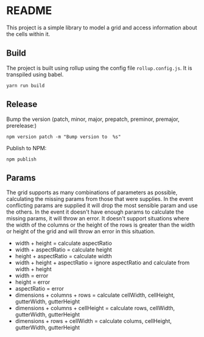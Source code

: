 # README

This project is a simple library to model a grid and access information about the cells within it. 

## Build 

The project is built using rollup using the config file `rollup.config.js`. It is transpiled using babel.

```
yarn run build
```

## Release

Bump the version (patch, minor, major, prepatch, preminor, premajor, prerelease:)
```
npm version patch -m "Bump version to  %s"
```

Publish to NPM:
```
npm publish
```

## Params

The grid supports as many combinations of parameters as possible, calculating the missing params from those that were supplies. In the event conflicting params are supplied it will drop the most sensible param and use the others.
In the event it doesn't have enough params to calculate the missing params, it will throw an error. It doesn't support situations where the width of the columns or the height of the rows is greater than the width or height of the grid and will throw an error in this situation.

- width + height = calculate aspectRatio
- width + aspectRatio = calculate height
- height + aspectRatio = calculate width
- width + height + aspectRatio = ignore aspectRatio and calculate from width + height
- width = error
- height = error
- aspectRatio = error
- dimensions + columns + rows = calculate cellWidth, cellHeight, gutterWidth, gutterHeight
- dimensions + columns + cellHeight = calculate rows, cellWidth, gutterWidth, gutterHeight
- dimensions + rows + cellWidth = calculate colums, cellHeight, gutterWidth, gutterHeight

